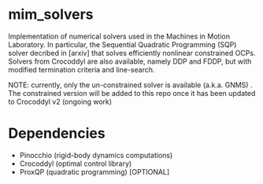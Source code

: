 # mim_solvers
Implementation of numerical solvers used in the Machines in Motion Laboratory. In particular, the Sequential Quadratic Programming (SQP) solver decribed in [arxiv] that solves efficiently nonlinear constrained OCPs.
Solvers from Crocoddyl are also available, namely DDP and FDDP, but with modified termination criteria and line-search.

NOTE: currently, only the un-constrained solver is available (a.k.a. GNMS) . The constrained version will be added to this repo once it has been updated to Crocoddyl v2 (ongoing work)

# Dependencies
- Pinocchio (rigid-body dynamics computations)
- Crocoddyl (optimal control library)
- ProxQP (quadratic programming) [OPTIONAL]
